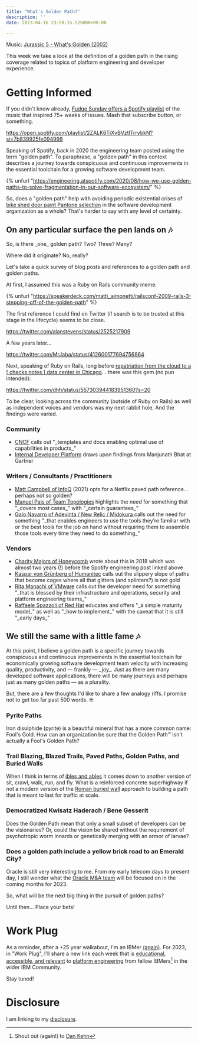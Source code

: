 ```yaml
---
title: "What's Golden Path?"
description: ''
date: 2023-04-16 23:59:15.525000+00:00

---
```


 

Music: [Jurassic 5 - What's Golden (2002)](https://www.youtube.com/watch?v=XsZKrctSDaw)

This week we take a look at the definition of a golden path in the rising coverage related to topics of platform engineering and developer experience.

# Getting Informed

If you didn't know already, [Fudge Sunday offers a Spotify playlist](https://open.spotify.com/playlist/2ZALK6TiXvBVztITrrybkN?si=7b839925fe094998) of the music that inspired 75+ weeks of issues. Mash that subscribe button, or something.

https://open.spotify.com/playlist/2ZALK6TiXvBVztITrrybkN?si=7b839925fe094998

Speaking of Spotify, back in 2020 the engineering team posted using the term "golden path". To paraphrase, a "golden path" in this context describes a journey towards conspicuous and continuous improvements in the essential toolchain for a growing software development team. 

{% unfurl "https://engineering.atspotify.com/2020/08/how-we-use-golden-paths-to-solve-fragmentation-in-our-software-ecosystem/" %}

So, does a "golden path" help with avoiding periodic existential crises of [bike shed door paint Pantone selection](https://en.wikipedia.org/wiki/Law\_of\_triviality) in the software development organization as a whole? That's harder to say with any level of certainty.

## On any particular surface the pen lands on 🎶

So, is there \_one\_ golden path? Two? Three? Many?

Where did it originate? No, really?

Let's take a quick survey of blog posts and references to a golden path and golden paths.

At first, I assumed this was a Ruby on Rails community meme.

{% unfurl "https://speakerdeck.com/matt\_aimonetti/railsconf-2009-rails-3-stepping-off-of-the-golden-path" %}

The first reference I could find on Twitter (if search is to be trusted at this stage in the lifecycle) seems to be close.

https://twitter.com/alanstevens/status/2525217909

A few years later...

https://twitter.com/MrJaba/status/412600177694756864

Next, speaking of Ruby on Rails, long before [repatriation from the cloud to a [ checks notes ] data center in Chicago](https://www.linkedin.com/posts/david-heinemeier-hansson-374b18221\_the-hardware-we-need-for-our-cloud-exit-has-activity-7049745099068473344-k-gL)... there was this gem (no pun intended):

https://twitter.com/dhh/status/557303944183951360?s=20

To be clear, looking across the community (outside of Ruby on Rails) as well as independent voices and vendors was my next rabbit hole. And the findings were varied.

### Community

- [CNCF](https://tag-app-delivery.cncf.io/whitepapers/platforms/) calls out "\_templates and docs enabling optimal use of capabilities in products\_"
- [Internal Developer Platform](https://internaldeveloperplatform.org/developer-portals/) draws upon findings from Manjunath Bhat at Gartner

### Writers / Consultants / Practitioners

- [Matt Campbell of InfoQ](https://www.infoq.com/news/2021/03/spotify-paved-paths/) (2021) opts for a Netflix paved path reference... perhaps not so golden?
- [Manuel Pais of Team Topologies](https://platformengineering.org/talks-library/manuel-pais-traditional-vs-modern-internal-platforms) highlights the need for something that "\_covers most cases\_" with "\_certain guarantees\_"
- [Galo Navarro of Adevinta / New Relic / Midokura ](https://platformengineering.org/talks-library/how-we-built-an-internal-paas-at-adevinta) calls out the need for something "\_that enables engineers to use the tools they’re familiar with or the best tools for the job on hand without requiring them to assemble those tools every time they need to do something\_"

### Vendors

- [Charity Majors of Honeycomb](https://charity.wtf/2018/12/02/software-sprawl-the-golden-path-and-scaling-teams-with-agency/) wrote about this in 2018 which was almost two years (!) before the Spotify engineering post linked above 
- [Kaspar von Grünberg of Humanitec](https://platformengineering.org/talks-library/why-platform-teams-are-the-key-to-success-nigel-kersten-puppet) calls out the slippery slope of paths that become cages where all that glitters (and splinters?) is not gold
- [Rita Manachi of VMware](https://thenewstack.io/golden-paths-start-with-a-shift-left/) calls out the developer need for something "\_that is blessed by their infrastructure and operations, security and platform engineering teams\_"
- [Raffaele Spazzoli of Red Hat](https://cloud.redhat.com/blog/designing-golden-paths) educates and offers "\_a simple maturity model\_" as well as "\_how to implement\_" with the caveat that it is still "\_early days\_"

## We still the same with a little fame 🎶

At this point, I believe a golden path is a specific journey towards conspicuous and continuous improvements in the essential toolchain for economically growing software development team velocity with increasing quality, productivity, and — frankly — \_joy\_. Just as there are many developed software applications, there will be many journeys and perhaps just as many golden paths — as a plurality.

But, there are a few thoughts I'd like to share a few analogy riffs. I promise not to get too far past 500 words. 🤓

### Pyrite Paths

Iron disulphide (pyrite) is a beautiful mineral that has a more common name: Fool's Gold. How can an organization be sure that the Golden Path™️ isn't actually a Fool's Golden Path?

### Trail Blazing, Blazed Trails, Paved Paths, Golden Paths, and Buried Walls

When I think in terms of [ibles and ables](https://fudge.org/archive/fudge-sunday-possible-permissible-sustainable/) it comes down to another version of sit, crawl, walk, run, and fly. What is a reinforced concrete superhighway if not a modern version of the [Roman buried wall](https://en.wikipedia.org/wiki/Appian\_Way) approach to building a path that is meant to last for traffic at scale.

### Democratized Kwisatz Haderach / Bene Gesserit

Does the Golden Path mean that only a small subset of developers can be the visionaries? Or, could the vision be shared without the requirement of psychotropic worm innards or genetically merging with an armor of larvae?

### Does a golden path include a yellow brick road to an Emerald City?

Oracle is still very interesting to me. From my early telecom days to present day, I still wonder what the [Oracle M&A team](https://www.oracle.com/corporate/acquisitions/) will be focused on in the coming months for 2023.

So, what will be the next big thing in the pursuit of golden paths?

Until then… Place your bets!

# Work Plug

As a reminder, after a +25 year walkabout, I'm an IBMer [(again)](https://jaycuthrell.com/about/). For 2023, in "Work Plug", I'll share a new link each week that is [educational, accessible, and relevant](https://www.youtube.com/watch?v=-U9E1PhrM3o) to [platform engineering](https://www.ibm.com/consulting/platform-engineering-services) from fellow IBMers[^IBMer] in the wider IBM Community.

Stay tuned! 

# Disclosure

I am linking to my [disclosure](https://jaycuthrell.com/disclosure/).
 
[^IBMer]: Shout out (again!) to [Dan Kehn](https://www.linkedin.com/in/homebarista/)






